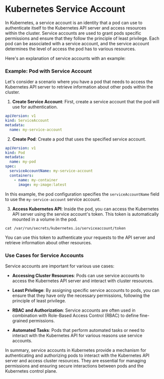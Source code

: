 # Kubernetes Service Account

In Kubernetes, a service account is an identity that a pod can use to authenticate itself to the Kubernetes API server and access resources within the cluster. Service accounts are used to grant pods specific permissions and ensure that they follow the principle of least privilege. Each pod can be associated with a service account, and the service account determines the level of access the pod has to various resources.

Here's an explanation of service accounts with an example:

### Example: Pod with Service Account

Let's consider a scenario where you have a pod that needs to access the Kubernetes API server to retrieve information about other pods within the cluster.

1. **Create Service Account**: First, create a service account that the pod will use for authentication.

```yaml
apiVersion: v1
kind: ServiceAccount
metadata:
  name: my-service-account
```

2. **Create Pod**: Create a pod that uses the specified service account.

```yaml
apiVersion: v1
kind: Pod
metadata:
  name: my-pod
spec:
  serviceAccountName: my-service-account
  containers:
    - name: my-container
      image: my-image:latest
```

In this example, the pod configuration specifies the `serviceAccountName` field to use the `my-service-account` service account.

3. **Access Kubernetes API**: Inside the pod, you can access the Kubernetes API server using the service account's token. This token is automatically mounted in a volume in the pod.

```shell
cat /var/run/secrets/kubernetes.io/serviceaccount/token
```

You can use this token to authenticate your requests to the API server and retrieve information about other resources.

### Use Cases for Service Accounts

Service accounts are important for various use cases:

- **Accessing Cluster Resources**: Pods can use service accounts to access the Kubernetes API server and interact with cluster resources.

- **Least Privilege**: By assigning specific service accounts to pods, you can ensure that they have only the necessary permissions, following the principle of least privilege.

- **RBAC and Authorization**: Service accounts are often used in combination with Role-Based Access Control (RBAC) to define fine-grained permissions.

- **Automated Tasks**: Pods that perform automated tasks or need to interact with the Kubernetes API for various reasons use service accounts.

In summary, service accounts in Kubernetes provide a mechanism for authenticating and authorizing pods to interact with the Kubernetes API server and access cluster resources. They are essential for managing permissions and ensuring secure interactions between pods and the Kubernetes control plane.
